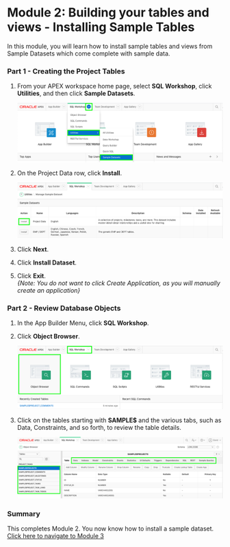 # Module 2: Building your tables and views - Installing Sample Tables

In this module, you will learn how to install sample tables and views from Sample Datasets which come complete with sample data. 

### **Part 1** - Creating the Project Tables

1.  From your APEX workspace home page, select **SQL Workshop**, click **Utilities**, and then click **Sample Datasets**.  

    ![](images/2/go-sample-ds.png)

2. On the Project Data row, click **Install**.

    ![](images/2/install-projects.png)

3. Click **Next**.
4. Click **Install Dataset**.
5. Click **Exit**.    
    *{Note: You do not want to click _Create Application_, as you will manually create an application}*

### **Part 2** - Review Database Objects

1. In the App Builder Menu, click **SQL Workshop**. 
2. Click **Object Browser**.  

    ![](images/2/go-object-browser.png)
    
3. Click on the tables starting with **SAMPLE$** and the various tabs, such as Data, Constraints, and so forth, to review the table details.  

    ![](images/2/review-tables.png)

### **Summary**

This completes Module 2. You now know how to install a sample dataset. [Click here to navigate to Module 3](3-create-the-app.md)
